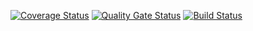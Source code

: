 [![Coverage Status](https://coveralls.io/repos/github/Kalyushin/task1/badge.svg?branch=master)](https://coveralls.io/github/Kalyushin/task1?branch=master)
[![Quality Gate Status](https://sonarcloud.io/api/project_badges/measure?project=Kalyushin_task1&metric=alert_status)](https://sonarcloud.io/dashboard?id=Kalyushin_task1)
[![Build Status](https://travis-ci.org/Kalyushin/task1.svg?branch=master)](https://travis-ci.org/Kalyushin/task1)
